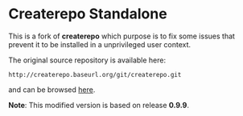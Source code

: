 # Createrepo Standalone

This is a fork of **createrepo** which purpose is to fix some issues that
prevent it to be installed in a unprivileged user context.

The original source repository is available here:

    http://createrepo.baseurl.org/git/createrepo.git

and can be browsed [here](http://createrepo.baseurl.org/gitweb/).

**Note**: This modified version is based on release **0.9.9**.
